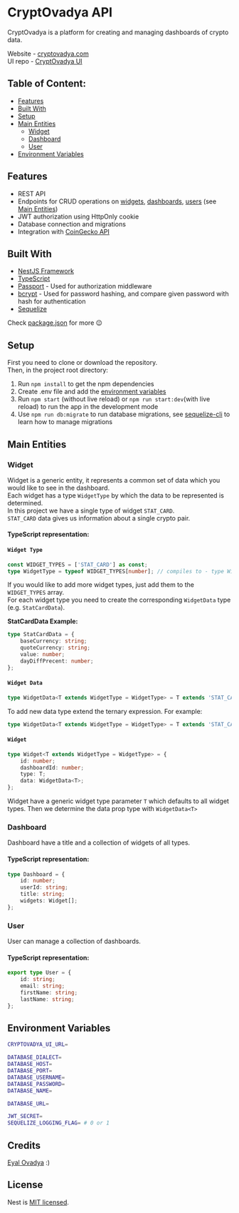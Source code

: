 # CryptOvadya API
CryptOvadya is a platform for creating and managing dashboards of crypto data.

Website - [cryptovadya.com](https://www.cryptovadya.com) \
UI repo - [CryptOvadya UI](https://github.com/eyalovadya/cryptovadya-ui)

## Table of Content:

- [Features](#features)
- [Built With](#built-with)
- [Setup](#setup)
- [Main Entities](#main-entities)
  - [Widget](#widget)
  - [Dashboard](#dashboard)
  - [User](#user)
- [Environment Variables](#environment-variables)

## Features
- REST API
- Endpoints for CRUD operations on [widgets](#widget), [dashboards](#dashboard), [users](#user) (see [Main Entities](#main-entities))
- JWT authorization using HttpOnly cookie
- Database connection and migrations
- Integration with [CoinGecko API](https://www.coingecko.com/en/api/documentation)

## Built With

- [NestJS Framework](https://nestjs.com/)
- [TypeScript](https://www.typescriptlang.org/)
- [Passport](https://www.passportjs.org/) - Used for authorization middleware
- [bcrypt](https://www.npmjs.com/package/bcrypt) - Used for password hashing, and compare given password with hash for authentication
- [Sequelize](https://sequelize.org/)

Check [package.json](https://github.com/eyalovadya/cryptovadya-api/blob/master/package.json) for more :wink:

## Setup

First you need to clone or download the repository.\
Then, in the project root directory:
1. Run `npm install` to get the npm dependencies
2. Create .env file and add the [environment variables](#environment-variables)
3. Run `npm start` (without live reload) or `npm run start:dev`(with live reload) to run the app in the development mode 
4. Use `npm run db:migrate` to run database migrations, see [sequelize-cli](https://sequelize.org/docs/v6/other-topics/migrations/) to learn how to manage migrations 

## Main Entities

### Widget
Widget is a generic entity, it represents a common set of data which you would like to see in the dashboard. \
Each widget has a type `WidgetType` by which the data to be represented is determined. \
In this project we have a single type of widget `STAT_CARD`. \
`STAT_CARD` data gives us information about a single crypto pair.

#### TypeScript representation: 

#### `Widget Type`
```typescript
const WIDGET_TYPES = ['STAT_CARD'] as const;
type WidgetType = typeof WIDGET_TYPES[number]; // compiles to - type WidgetType = 'STAT_CARD'
```
If you would like to add more widget types, just add them to the `WIDGET_TYPES` array. \
For each widget type you need to create the corresponding `WidgetData` type (e.g. `StatCardData`).

**StatCardData Example:**
```typescript
type StatCardData = {
    baseCurrency: string;
    quoteCurrency: string;
    value: number;
    dayDiffPrecent: number;
};
```

#### `Widget Data`
```typescript
type WidgetData<T extends WidgetType = WidgetType> = T extends 'STAT_CARD' ? StatCardData : any;
```
To add new data type extend the ternary expression. 
For example: 
```typescript
type WidgetData<T extends WidgetType = WidgetType> = T extends 'STAT_CARD' ? StatCardData : 'NEW_TYPE' ? NewTypeData : any;
```

#### `Widget`
```typescript
type Widget<T extends WidgetType = WidgetType> = {
    id: number;
    dashboardId: number;
    type: T;
    data: WidgetData<T>;
};
```
Widget have a generic widget type parameter `T` which defaults to all widget types. Then we determine the data prop type with `WidgetData<T>`

### Dashboard
Dashboard have a title and a collection of widgets of all types.

#### TypeScript representation: 
```typescript
type Dashboard = {
    id: number;
    userId: string;
    title: string;
    widgets: Widget[];
};
```

### User
User can manage a collection of dashboards.


#### TypeScript representation: 
```typescript
export type User = {
    id: string;
    email: string;
    firstName: string;
    lastName: string;
};
```

## Environment Variables
```sh
CRYPTOVADYA_UI_URL=

DATABASE_DIALECT=
DATABASE_HOST=
DATABASE_PORT=
DATABASE_USERNAME=
DATABASE_PASSWORD=
DATABASE_NAME=

DATABASE_URL=

JWT_SECRET=
SEQUELIZE_LOGGING_FLAG= # 0 or 1
```

## Credits
[Eyal Ovadya](https://github.com/eyalovadya) :)

## License

Nest is [MIT licensed](LICENSE).
